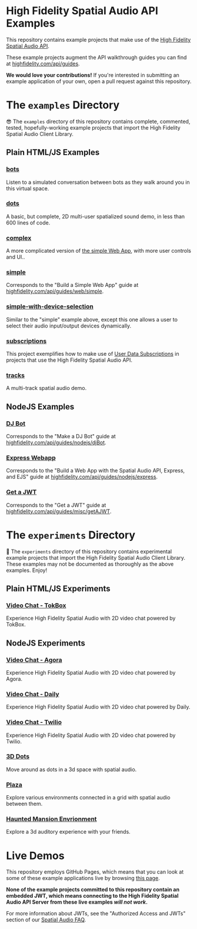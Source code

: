 # High Fidelity Spatial Audio API Examples
This repository contains example projects that make use of the [High Fidelity Spatial Audio API](https://highfidelity.com/api/).

These example projects augment the API walkthrough guides you can find at [highfidelity.com/api/guides](https://www.highfidelity.com/api/guides).

**We would love your contributions!** If you're interested in submitting an example application of your own, open a pull request against this repository.

# The `examples` Directory
😎 The `examples` directory of this repository contains complete, commented, tested, hopefully-working example projects that import the High Fidelity Spatial Audio Client Library.

## Plain HTML/JS Examples
### [bots](./examples/web/bots/)
Listen to a simulated conversation between bots as they walk around you in this virtual space.
### [dots](./examples/web/dots/)
A basic, but complete, 2D multi-user spatialized sound demo, in less than 600 lines of code.
### [complex](./examples/web/complex/)
A more complicated version of [the simple Web App](./examples/web/simple/), with more user controls and UI..
### [simple](./examples/web/simple/)
Corresponds to the "Build a Simple Web App" guide at [highfidelity.com/api/guides/web/simple](https://www.highfidelity.com/api/guides/web/simple).
### [simple-with-device-selection](./examples/web/simple-with-device-selection/)
Similar to the "simple" example above, except this one allows a user to select their audio input/output devices dynamically.
### [subscriptions](./examples/web/subscriptions/)
This project exemplifies how to make use of [User Data Subscriptions](https://docs.highfidelity.com/latest/modules/classes_hifiuserdatasubscription.html) in projects that use the High Fidelity Spatial Audio API.
### [tracks](./examples/web/tracks/)
A multi-track spatial audio demo.

## NodeJS Examples
### [DJ Bot](./examples/nodejs/djBot)
Corresponds to the "Make a DJ Bot" guide at [highfidelity.com/api/guides/nodejs/djBot](https://www.highfidelity.com/api/guides/nodejs/djBot).
### [Express Webapp](./examples/nodejs/express-webapp)
Corresponds to the "Build a Web App with the Spatial Audio API, Express, and EJS" guide at [highfidelity.com/api/guides/nodejs/express](https://www.highfidelity.com/api/guides/nodejs/express).
### [Get a JWT](./examples/nodejs/express-webapp)
Corresponds to the "Get a JWT" guide at [highfidelity.com/api/guides/misc/getAJWT](https://www.highfidelity.com/api/guides/misc/getAJWT).

# The `experiments` Directory
🐉 The `experiments` directory of this repository contains experimental example projects that import the High Fidelity Spatial Audio Client Library. These examples may not be documented as thoroughly as the above examples. Enjoy!

## Plain HTML/JS Experiments
### [Video Chat - TokBox](./experiments/web/videochat-tokbox)
Experience High Fidelity Spatial Audio with 2D video chat powered by TokBox.

## NodeJS Experiments
### [Video Chat - Agora](./experiments/nodejs/videochat-agora)
Experience High Fidelity Spatial Audio with 2D video chat powered by Agora.
### [Video Chat - Daily](./experiments/nodejs/videochat-daily)
Experience High Fidelity Spatial Audio with 2D video chat powered by Daily.
### [Video Chat - Twilio](./experiments/nodejs/videochat-twilio)
Experience High Fidelity Spatial Audio with 2D video chat powered by Twilio.
### [3D Dots](./experiments/web/dots3d)
Move around as dots in a 3d space with spatial audio.
### [Plaza](./experiments/nodejs/plaza)
Explore various environments connected in a grid with spatial audio between them.
### [Haunted Mansion Envrionment](./experiments/environments/mansion)
Explore a 3d auditory experience with your friends.

# Live Demos
This repository employs GitHub Pages, which means that you can look at some of these example applications live by browsing [this page](https://highfidelity.github.io/Spatial-Audio-API-Examples/).

**None of the example projects committed to this repository contain an embedded JWT, which means connecting to the High Fidelity Spatial Audio API Server from these live examples *will not work*.**

For more information about JWTs, see the "Authorized Access and JWTs" section of our [Spatial Audio FAQ](https://www.highfidelity.com/api-spatial-audio-faq).
